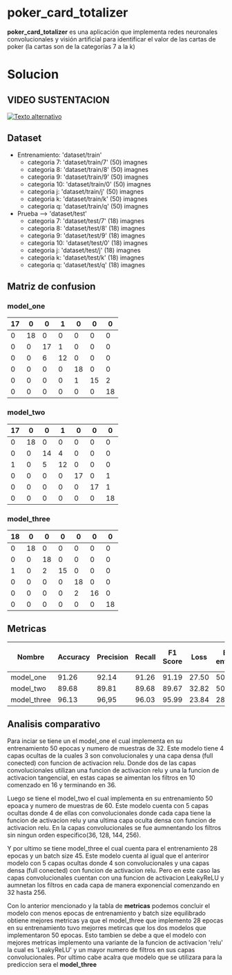 # poker_card_totalizer
**poker_card_totalizer** es una aplicación que implementa redes neuronales convolucionales y visión artificial para identificar el valor de las cartas de poker (la cartas son de la categorías 7 a la k)

# Solucion

## VIDEO SUSTENTACION
[![Texto alternativo](https://img.youtube.com/vi/SWQEl9pLvOs/0.jpg)](https://www.youtube.com/watch?v=SWQEl9pLvOs)

## Dataset
- Entrenamiento: 'dataset/train'
  - categoria 7: 'dataset/train/7' (50) imagnes
  - categoria 8: 'dataset/train/8' (50) imagnes
  - categoria 9: 'dataset/train/9' (50) imagnes
  - categoria 10: 'dataset/train/0' (50) imagnes
  - categoria j: 'dataset/train/j' (50) imagnes
  - categoria k: 'dataset/train/k' (50) imagnes
  - categoria q: 'dataset/train/q' (50) imagnes
- Prueba --> 'dataset/test'
  - categoria 7: 'dataset/test/7' (18) imagnes
  - categoria 8: 'dataset/test/8' (18) imagnes
  - categoria 9: 'dataset/test/9' (18) imagnes
  - categoria 10: 'dataset/test/0' (18) imagnes
  - categoria j: 'dataset/test/j' (18) imagnes
  - categoria k: 'dataset/test/k' (18) imagnes
  - categoria q: 'dataset/test/q' (18) imagnes

## Matriz de confusion
### model_one

| 17 |  0 |  0 |  1 |  0 |  0 |  0 |
|----|----|----|----|----|----|----|
|  0 | 18 |  0 |  0 |  0 |  0 |  0 |
|  0 |  0 | 17 |  1 |  0 |  0 |  0 |
|  0 |  0 |  6 | 12 |  0 |  0 |  0 |
|  0 |  0 |  0 |  0 | 18 |  0 |  0 |
|  0 |  0 |  0 |  0 |  1 | 15 |  2 |
|  0 |  0 |  0 |  0 |  0 |  0 | 18 |

### model_two

| 17 |  0 |  0 |  1 |  0 |  0 |  0 |
|----|----|----|----|----|----|----|
|  0 | 18 |  0 |  0 |  0 |  0 |  0 |
|  0 |  0 | 14 |  4 |  0 |  0 |  0 |
|  1 |  0 |  5 | 12 |  0 |  0 |  0 |
|  0 |  0 |  0 |  0 | 17 |  0 |  1 |
|  0 |  0 |  0 |  0 |  0 | 17 |  1 |
|  0 |  0 |  0 |  0 |  0 |  0 | 18 |

### model_three

| 18 |  0 |  0 |  0 |  0 |  0 |  0 |
|----|----|----|----|----|----|----|
|  0 | 18 |  0 |  0 |  0 |  0 |  0 |
|  0 |  0 | 18 |  0 |  0 |  0 |  0 |
|  1 |  0 |  2 | 15 |  0 |  0 |  0 |
|  0 |  0 |  0 |  0 | 18 |  0 |  0 |
|  0 |  0 |  0 |  0 |  2 | 16 |  0 |
|  0 |  0 |  0 |  0 |  0 |  0 | 18 |


## Metricas
| Nombre | Accuracy | Precision | Recall | F1 Score | Loss | Epocas de entrenamiento | Tiempo de respuesta |
|--------|----------|-----------|--------|----------|------|-------------------------|---------------------|
| model_one | 91.26 | 92.14     | 91.26  | 91.19    | 27.50| 50                      |           **        |
| model_two | 89.68 | 89.81     | 89.68  | 89.67    | 32.82| 50                      |            **       |
| model_three| 96.13| 96,95     | 96.03  | 95.99    | 23.84| 28                      |           **        |

## Analisis comparativo
Para inciar se tiene un el model_one el cual implementa en su entrenamiento 50 epocas y numero de muestras de 32. Este modelo tiene 4 capas ocultas de la cuales 3 son convolucionales y una capa densa (full conected) con funcion de activacion relu. Donde dos de  las capas convolucionales utilizan una funcion de activacion relu y una la funcion de activacion tangencial, en estas capas se aimentan los filtros en 10 comenzado en 16 y terminando en 36.

Luego se tiene el model_two el cual implementa en su entrenamiento 50 epoaca y numero de muestras de 60. Este modelo cuenta con 5 capas ocultas donde 4 de ellas con convolucionales donde cada capa tiene la funcion de activacion relu y una ultima capa oculta densa con funcion de activacion relu. En la capas convolucionales se fue aumnentando los filtros sin ningun orden especifico(36, 128, 144, 256).

Y por ultimo se tiene model_three el cual cuenta para el entrenamiento 28 epocas y un batch size 45. Este modelo cuenta al igual que el anteriror modelo con 5 capas ocultas donde 4 son convolucionales y una capas densa (full conected) con funcion de activacion relu. Pero en este caso las capas convolucionales cuentan con una funcion de activacion LeakyReLU y aumnetan los filtros en cada capa de manera exponencial comenzando en 32 hasta 256.

Con lo anterior mencionado y la tabla de **metricas** podemos concluir el modelo con menos epocas de entrenamiento y batch size equilibrado obtiene mejores metricas ya que el model_three que implemento 28 epocas en su entrenamiento tuvo mejorres metircas que los dos modelos que implementaron 50 epocas. Esto tambien se debe a que el modelo con mejores metricas implemento una variante de la funcion de activacion 'relu' la cual es 'LeakyReLU' y un mayor numero de filtros en sus capas convolucionales. Por ultimo cabe acalra que modelo que se utilizara para la prediccion sera el **model_three**

